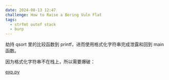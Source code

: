 ```yaml
---
date: 2024-08-13 12:47
challenge: How to Raise a Boring Vuln Flat
tags:
  - strfmt outof stack
  - burp
---
```


劫持 qsort 里的比较函数到 printf，进而使用格式化字符串完成泄露和回到 main 函数。

因为格式化字符串不在栈上，所以需要爆破：

[exp.py](./exp.py)
